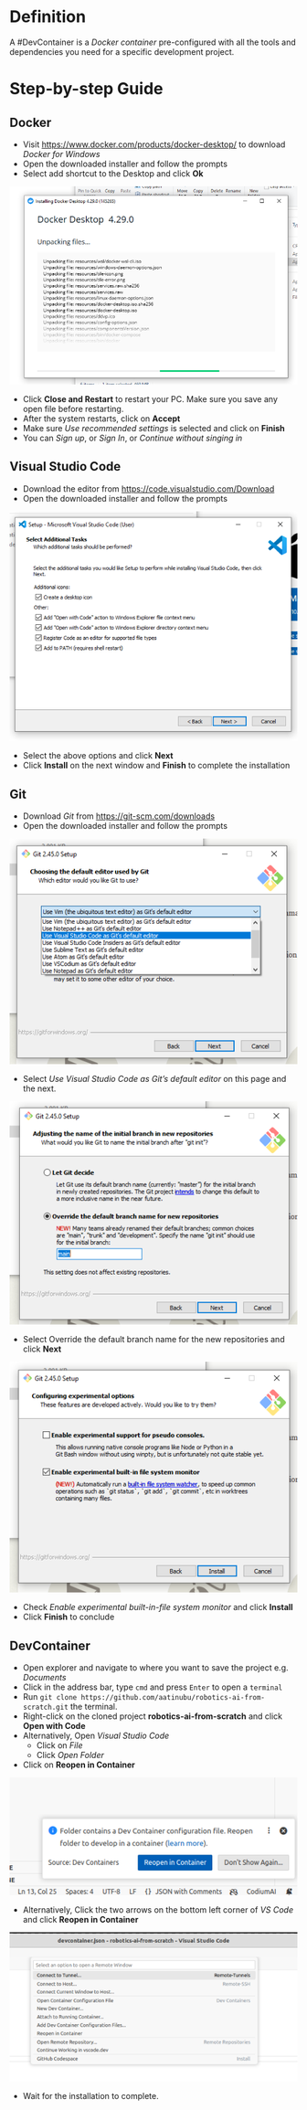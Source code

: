 # Definition

A #DevContainer is a _Docker container_ pre-configured with all the tools and dependencies you need for a specific development project. 

# Step-by-step Guide
## Docker

- Visit https://www.docker.com/products/docker-desktop/ to download _Docker for Windows_
- Open the downloaded installer and follow the prompts
- Select add shortcut to the Desktop and click **Ok**

![Docker Desktop Installation](./assets/_images/rai_docker_desktop.png)

- Click **Close and Restart** to restart your PC. Make sure you save any open file before restarting.
- After the system restarts, click on **Accept**
- Make sure _Use recommended settings_ is selected and click on **Finish**
- You can _Sign up_, or _Sign In_, or _Continue without singing in_

## Visual Studio Code

- Download the editor from https://code.visualstudio.com/Download
- Open the downloaded installer and follow the prompts

![Visual Studio Installation](./assets/_images/rai_vscode_all_tasks.png)
- Select the above options and click **Next**
- Click **Install** on the next window and **Finish** to complete the installation

## Git

- Download _Git_ from https://git-scm.com/downloads
- Open the downloaded installer and follow the prompts

![Git Installation](./assets/_images/rai_git_use_vscode.png)

- Select _Use Visual Studio Code as Git’s default editor_ on this page and the next.

![Git Installation](./assets/_images/rai_git_use_main_branch.png)

- Select Override the default branch name for the new repositories and click **Next**

![Git Installation](./assets/_images/rai_git_use_shortcuts.png)

- Check _Enable experimental built-in-file system monitor_ and click **Install**
- Click **Finish** to conclude

## DevContainer

- Open explorer and navigate to where you want to save the project e.g. _Documents_
- Click in the address bar, type `cmd` and press `Enter` to open a `terminal`
- Run `git clone https://github.com/aatinubu/robotics-ai-from-scratch.git` the terminal.
- Right-click on the cloned project **robotics-ai-from-scratch** and click **Open with Code**
- Alternatively, Open _Visual Studio Code_
	- Click on _File_
	- Click _Open Folder_
- Click on **Reopen in Container**

![DevContainer Activation](./assets/_images/rai_dev_reopen_container_prompt.png)


- Alternatively, Click the two arrows on the bottom left corner of _VS Code_ and click **Reopen in Container**

![DevContainer Activation](./assets/_images/rai_dev_reopen_container_option.png)
- Wait for the installation to complete.

